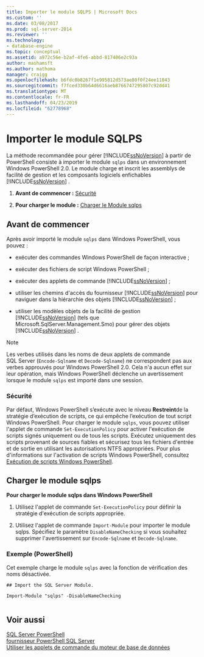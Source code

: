 ```yaml
---
title: Importer le module SQLPS | Microsoft Docs
ms.custom: ''
ms.date: 03/08/2017
ms.prod: sql-server-2014
ms.reviewer: ''
ms.technology:
- database-engine
ms.topic: conceptual
ms.assetid: a972c56e-b2af-4fe6-abbd-817406e2c93a
author: mashamsft
ms.author: mathoma
manager: craigg
ms.openlocfilehash: b6fdc0b8267f1e995812d573ae80f0f24ee11843
ms.sourcegitcommit: f7fced330b64d6616aeb8766747295807c92dd41
ms.translationtype: MT
ms.contentlocale: fr-FR
ms.lasthandoff: 04/23/2019
ms.locfileid: "62778968"
---
```

# <a name="import-the-sqlps-module"></a>Importer le module SQLPS
  La méthode recommandée pour gérer [!INCLUDE[ssNoVersion](../includes/ssnoversion-md.md)] à partir de PowerShell consiste à importer le module `sqlps` dans un environnement Windows PowerShell 2.0. Le module charge et inscrit les assemblys de facilité de gestion et les composants logiciels enfichables [!INCLUDE[ssNoVersion](../includes/ssnoversion-md.md)] .  
  
1.  **Avant de commencer :**  [Sécurité](#Security)  
  
2.  **Pour charger le module :**  [Charger le Module sqlps](#LoadSqlps)  
  
## <a name="before-you-begin"></a>Avant de commencer  
 Après avoir importé le module `sqlps` dans Windows PowerShell, vous pouvez :  
  
-   exécuter des commandes Windows PowerShell de façon interactive ;  
  
-   exécuter des fichiers de script Windows PowerShell ;  
  
-   exécuter des applets de commande [!INCLUDE[ssNoVersion](../includes/ssnoversion-md.md)] ;  
  
-   utiliser les chemins d'accès du fournisseur [!INCLUDE[ssNoVersion](../includes/ssnoversion-md.md)] pour naviguer dans la hiérarchie des objets [!INCLUDE[ssNoVersion](../includes/ssnoversion-md.md)] ;  
  
-   utiliser les modèles objets de la facilité de gestion [!INCLUDE[ssNoVersion](../includes/ssnoversion-md.md)] (tels que Microsoft.SqlServer.Management.Smo) pour gérer des objets [!INCLUDE[ssNoVersion](../includes/ssnoversion-md.md)] .  
  
> [!NOTE]  
>  Les verbes utilisés dans les noms de deux applets de commande SQL Server (`Encode-Sqlname` et `Decode-Sqlname`) ne correspondent pas aux verbes approuvés pour Windows PowerShell 2.0. Cela n'a aucun effet sur leur opération, mais Windows PowerShell déclenche un avertissement lorsque le module `sqlps` est importé dans une session.  
  
###  <a name="Security"></a> Sécurité  
 Par défaut, Windows PowerShell s’exécute avec le niveau **Restreint**de la stratégie d’exécution de scripts, ce qui empêche l’exécution de tout script Windows PowerShell. Pour charger le module `sqlps`, vous pouvez utiliser l'applet de commande `Set-ExecutionPolicy` pour activer l'exécution de scripts signés uniquement ou de tous les scripts. Exécutez uniquement des scripts provenant de sources fiables et sécurisez tous les fichiers d'entrée et de sortie en utilisant les autorisations NTFS appropriées. Pour plus d'informations sur l'activation de scripts Windows PowerShell, consultez [Exécution de scripts Windows PowerShell](https://docs.microsoft.com/powershell/scripting/setup/starting-windows-powershell?view=powershell-6#how-to-enable-windows-powershell-ise-on-earlier-releases-of-windows).  
  
##  <a name="LoadSqlps"></a> Charger le module sqlps  
 **Pour charger le module sqlps dans Windows PowerShell**  
  
1.  Utilisez l'applet de commande `Set-ExecutionPolicy` pour définir la stratégie d'exécution de scripts appropriée.  
  
2.  Utilisez l'applet de commande `Import-Module` pour importer le module sqlps. Spécifiez le paramètre `DisableNameChecking` si vous souhaitez supprimer l'avertissement sur `Encode-Sqlname` et `Decode-Sqlname`.  
  
### <a name="example-powershell"></a>Exemple (PowerShell)  
 Cet exemple charge le module `sqlps` avec la fonction de vérification des noms désactivée.  
  
```  
## Import the SQL Server Module.  
  
Import-Module "sqlps" -DisableNameChecking  
  
```  
  

  
## <a name="see-also"></a>Voir aussi  
 [SQL Server PowerShell](../powershell/sql-server-powershell.md)   
 [fournisseur PowerShell SQL Server](../powershell/sql-server-powershell-provider.md)   
 [Utiliser les applets de commande du moteur de base de données](../../2014/database-engine/use-the-database-engine-cmdlets.md)  
  
  
